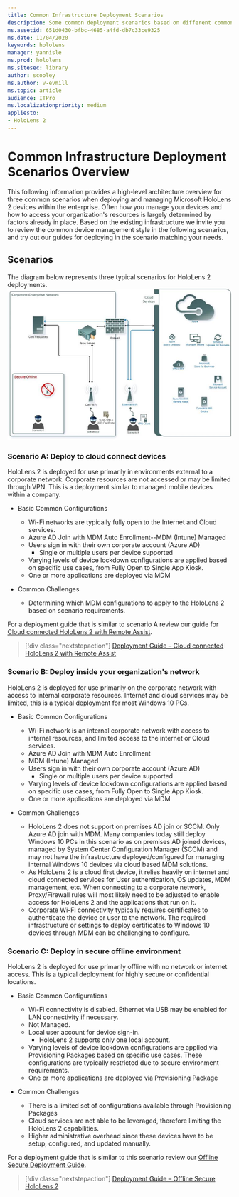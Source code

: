 ```yaml
---
title: Common Infrastructure Deployment Scenarios
description: Some common deployment scenarios based on different common infrastructures
ms.assetid: 651d0430-bfbc-4685-a4fd-db7c33ce9325
ms.date: 11/04/2020
keywords: hololens
manager: yannisle
ms.prod: hololens
ms.sitesec: library
author: scooley
ms.author: v-evmill
ms.topic: article
audience: ITPro
ms.localizationpriority: medium
appliesto:
- HoloLens 2
---
```


# Common Infrastructure Deployment Scenarios Overview

This following information provides a high-level architecture overview for three common scenarios when deploying and managing Microsoft HoloLens 2 devices within the enterprise. Often how you manage your devices and how to access your organization's resources is largely determined by factors already in place. Based on the existing infrastructure we invite you to review the common device management style in the following scenarios, and try out our guides for deploying in the scenario matching your needs.

## Scenarios

The diagram below represents three typical scenarios for HoloLens 2 deployments.
![Scenarios diagram](images/scenarios.jpg)

### Scenario A: Deploy to cloud connect devices

HoloLens 2 is deployed for use primarily in environments external to a corporate network. Corporate resources are not accessed or may be limited through VPN. This is a deployment similar to managed mobile devices within a company.
 * Basic Common Configurations
   * Wi-Fi networks are typically fully open to the Internet and Cloud services.
   * Azure AD Join with MDM Auto Enrollment--MDM (Intune) Managed
   * Users sign in with their own corporate account (Azure AD)
     * Single or multiple users per device supported
   * Varying levels of device lockdown configurations are applied based on specific use cases, from Fully Open to Single App Kiosk.
   * One or more applications are deployed via MDM

* Common Challenges
   * Determining which MDM configurations to apply to the HoloLens 2 based on scenario requirements.

For a deployment guide that is similar to scenario A review our guide for [Cloud connected HoloLens 2 with Remote Assist](hololens2-cloud-connected-overview.md).

> [!div class="nextstepaction"]
> [Deployment Guide – Cloud connected HoloLens 2 with Remote Assist](hololens2-cloud-connected-overview.md)

### Scenario B: Deploy inside your organization's network

HoloLens 2 is deployed for use primarily on the corporate network with access to internal corporate resources. Internet and cloud services may be limited, this is a typical deployment for most Windows 10 PCs.
 * Basic Common Configurations
   * Wi-Fi network is an internal corporate network with access to internal resources, and limited access to the internet or Cloud services.
   * Azure AD Join with MDM Auto Enrollment
   * MDM (Intune) Managed
   * Users sign in with their own corporate account (Azure AD)
     * Single or multiple users per device supported
   * Varying levels of device lockdown configurations are applied based on specific use cases, from Fully Open to Single App Kiosk.
   * One or more applications are deployed via MDM

 * Common Challenges
   * HoloLens 2 does not support on premises AD join or SCCM. Only Azure AD join with MDM. Many companies today still deploy Windows 10 PCs in this scenario as on premises AD joined devices, managed by System Center Configuration Manager (SCCM) and may not have the infrastructure deployed/configured for managing internal Windows 10 devices via cloud based MDM solutions.
   * As HoloLens 2 is a cloud first device, it relies heavily on internet and cloud connected services for User authentication, OS updates, MDM management, etc. When connecting to a corporate network, Proxy/Firewall rules will most likely need to be adjusted to enable access for HoloLens 2 and the applications that run on it.
   * Corporate Wi-Fi connectivity typically requires certificates to authenticate the device or user to the network. The required infrastructure or settings to deploy certificates to Windows 10 devices through MDM can be challenging to configure.

### Scenario C: Deploy in secure offline environment

HoloLens 2 is deployed for use primarily offline with no network or internet access. This is a typical deployment for highly secure or confidential locations.
 * Basic Common Configurations
   * Wi-Fi connectivity is disabled. Ethernet via USB may be enabled for LAN connectivity if necessary.
   * Not Managed.
   * Local user account for device sign-in.
     * HoloLens 2 supports only one local account.
   * Varying levels of device lockdown configurations are applied via Provisioning Packages based on specific use cases. These configurations are typically restricted due to secure environment requirements.
   * One or more applications are deployed via Provisioning Package

 * Common Challenges
   * There is a limited set of configurations available through Provisioning Packages
   * Cloud services are not able to be leveraged, therefore limiting the HoloLens 2 capabilities.
   * Higher administrative overhead since these devices have to be setup, configured, and updated manually.

For a deployment guide that is similar to this scenario review our [Offline Secure Deployment Guide](hololens-common-scenarios-offline-secure.md).

> [!div class="nextstepaction"]
> [Deployment Guide – Offline Secure HoloLens 2](hololens-common-scenarios-offline-secure.md)
